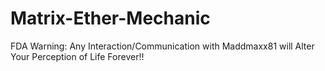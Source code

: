 # Matrix-Ether-Mechanic
FDA Warning: Any Interaction/Communication with Maddmaxx81 will Alter Your Perception of Life Forever!!
